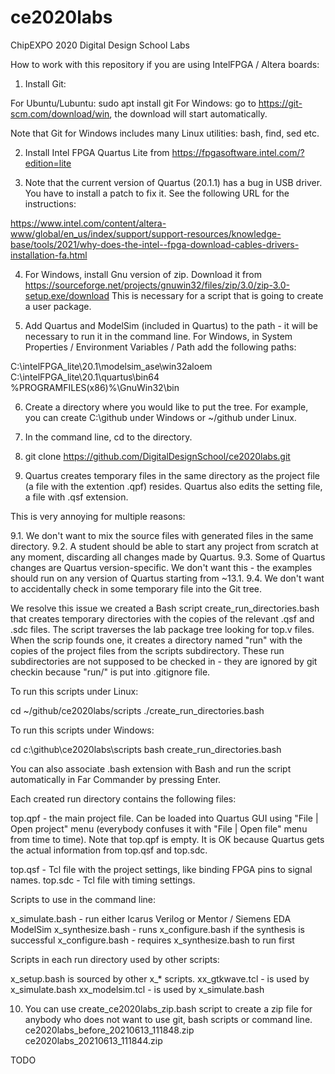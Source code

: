 # ce2020labs
ChipEXPO 2020 Digital Design School Labs

How to work with this repository if you are using IntelFPGA / Altera boards:

1. Install Git:

For Ubuntu/Lubuntu: sudo apt install git
For Windows: go to https://git-scm.com/download/win, the download will start automatically.

Note that Git for Windows includes many Linux utilities: bash, find, sed etc.

2. Install Intel FPGA Quartus Lite from https://fpgasoftware.intel.com/?edition=lite

3. Note that the current version of Quartus (20.1.1) has a bug in USB driver. You have to install a patch to fix it. See the following URL for the instructions:

https://www.intel.com/content/altera-www/global/en_us/index/support/support-resources/knowledge-base/tools/2021/why-does-the-intel--fpga-download-cables-drivers-installation-fa.html

4. For Windows, install Gnu version of zip.
Download it from https://sourceforge.net/projects/gnuwin32/files/zip/3.0/zip-3.0-setup.exe/download
This is necessary for a script that is going to create a user package.

5. Add Quartus and ModelSim (included in Quartus) to the path - it will be necessary to run it in the command line.
For Windows, in System Properties / Environment Variables / Path add the following paths:

C:\intelFPGA_lite\20.1\modelsim_ase\win32aloem
C:\intelFPGA_lite\20.1\quartus\bin64
%PROGRAMFILES(x86)%\GnuWin32\bin

6. Create a directory where you would like to put the tree. For example,  you can create C:\github under Windows or ~/github under Linux.

7. In the command line, cd to the directory.

8. git clone https://github.com/DigitalDesignSchool/ce2020labs.git

9. Quartus creates temporary files in the same directory as the project file (a file with the extention .qpf) resides.
Quartus also edits the setting file, a file with .qsf extension.

This is very annoying for multiple reasons:

9.1. We don't want to mix the source files with generated files in the same directory.
9.2. A student should be able to start any project from scratch at any moment, discarding all changes made by Quartus.
9.3. Some of Quartus changes are Quartus version-specific. We don't want this - the examples should run on any version of Quartus starting from ~13.1.
9.4. We don't want to accidentally check in some temporary file into the Git tree.

We resolve this issue we created a Bash script create_run_directories.bash that creates temporary directories with the copies of the relevant .qsf and .sdc files.
The script traverses the lab package tree looking for top.v files. When the scrip founds one, it creates a directory named "run" with the copies of the project files from the scripts subdirectory.
These run subdirectories are not supposed to be checked in - they are ignored by git checkin because "run/" is put into .gitignore file.

To run this scripts under Linux:

cd ~/github/ce2020labs/scripts
./create_run_directories.bash

To run this scripts under Windows:

cd c:\github\ce2020labs\scripts
bash create_run_directories.bash

You can also associate .bash extension with Bash and run the script automatically in Far Commander by pressing Enter.

Each created run directory contains the following files:

top.qpf - the main project file. Can be loaded into Quartus GUI using "File | Open project" menu (everybody confuses it with "File | Open file" menu from time to time).
Note that top.qpf is empty. It is OK because Quartus gets the actual information from top.qsf and top.sdc.

top.qsf - Tcl file with the project settings, like binding FPGA pins to signal names.
top.sdc - Tcl file with timing settings.

Scripts to use in the command line:

x_simulate.bash - run either Icarus Verilog or Mentor / Siemens EDA ModelSim
x_synthesize.bash - runs x_configure.bash if the synthesis is successful
x_configure.bash - requires x_synthesize.bash to run first

Scripts in each run directory used by other scripts:

x_setup.bash is sourced by other x_* scripts.
xx_gtkwave.tcl - is used by x_simulate.bash
xx_modelsim.tcl - is used by x_simulate.bash

10. You can use create_ce2020labs_zip.bash script to create a zip file for anybody who does not want to use git, bash scripts or command line.
ce2020labs_before_20210613_111848.zip 
ce2020labs_20210613_111844.zip

TODO
